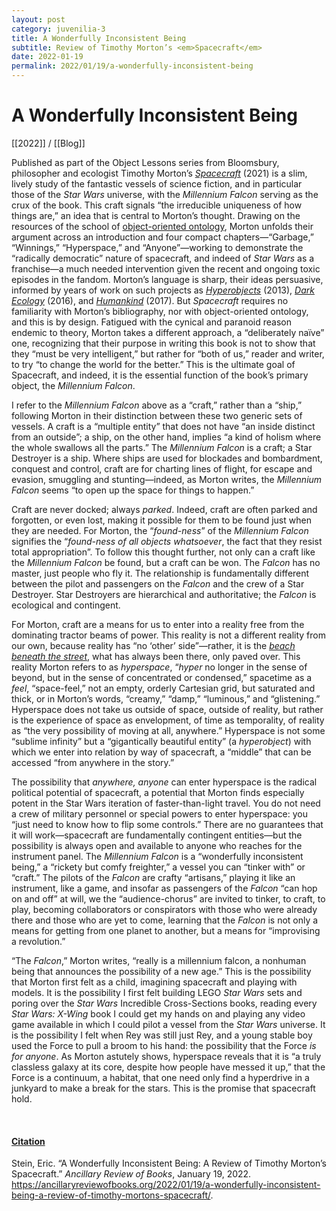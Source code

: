 ```yaml
---
layout: post
category: juvenilia-3
title: A Wonderfully Inconsistent Being
subtitle: Review of Timothy Morton’s <em>Spacecraft</em>
date: 2022-01-19
permalink: 2022/01/19/a-wonderfully-inconsistent-being
---
```


# A Wonderfully Inconsistent Being

[[2022]] / [[Blog]]

Published as part of the Object Lessons series from Bloomsbury, philosopher and ecologist Timothy Morton’s [*Spacecraft*](https://bookshop.org/a/79715/9781501375804) (2021) is a slim, lively study of the fantastic vessels of science fiction, and in particular those of the *Star Wars* universe, with the *Millennium Falcon* serving as the crux of the book. This craft signals “the irreducible uniqueness of how things are,” an idea that is central to Morton’s thought. Drawing on the resources of the school of [object-oriented ontology](http://bogost.com/writing/blog/what_is_objectoriented_ontolog/), Morton unfolds their argument across an introduction and four compact chapters—“Garbage,” “Winnings,” “Hyperspace,” and “Anyone”—working to demonstrate the “radically democratic” nature of spacecraft, and indeed of *Star Wars* as a franchise—a much needed intervention given the recent and ongoing toxic episodes in the fandom. Morton’s language is sharp, their ideas persuasive, informed by years of work on such projects as [*Hyperobjects*](https://bookshop.org/a/79715/9780816689231) (2013), [*Dark Ecology*](https://bookshop.org/books/dark-ecology-for-a-logic-of-future-coexistence/9780231177528) (2016), and [*Humankind*](https://bookshop.org/a/79715/9781788731003) (2017). But *Spacecraft* requires no familiarity with Morton’s bibliography, nor with object-oriented ontology, and this is by design. Fatigued with the cynical and paranoid reason endemic to theory, Morton takes a different approach, a “deliberately naïve” one, recognizing that their purpose in writing this book is not to show that they “must be very intelligent,” but rather for “both of us,” reader and writer, to try “to change the world for the better.” This is the ultimate goal of Spacecraft, and indeed, it is the essential function of the book’s primary object, the *Millennium Falcon*.

I refer to the *Millennium Falcon* above as a “craft,” rather than a “ship,” following Morton in their distinction between these two generic sets of vessels. A craft is a “multiple entity” that does not have “an inside distinct from an outside”; a ship, on the other hand, implies “a kind of holism where the whole swallows all the parts.” The *Millennium Falcon* is a craft; a Star Destroyer is a ship. Where ships are used for blockades and bombardment, conquest and control, craft are for charting lines of flight, for escape and evasion, smuggling and stunting—indeed, as Morton writes, the *Millennium Falcon* seems “to open up the space for things to happen.”

Craft are never docked; always *parked*. Indeed, craft are often parked and forgotten, or even lost, making it possible for them to be found just when they are needed. For Morton, the “*found-ness*” of the *Millennium Falcon* signifies the “*found-ness of all objects whatsoever*, the fact that they resist total appropriation”. To follow this thought further, not only can a craft like the *Millennium Falcon* be found, but a craft can be won. The *Falcon* has no master, just people who fly it. The relationship is fundamentally different between the pilot and passengers on the *Falcon* and the crew of a Star Destroyer. Star Destroyers are hierarchical and authoritative; the *Falcon* is ecological and contingent.

For Morton, craft are a means for us to enter into a reality free from the dominating tractor beams of power. This reality is not a different reality from our own, because reality has “no ‘other’ side”—rather, it is the [*beach beneath the street*](https://www.versobooks.com/books/1869-the-beach-beneath-the-street), what has always been there, only paved over. This reality Morton refers to as *hyperspace*, “*hyper* no longer in the sense of beyond, but in the sense of concentrated or condensed,” spacetime as a *feel*, “space-feel,” not an empty, orderly Cartesian grid, but saturated and thick, or in Morton’s words, “creamy,” “damp,” “luminous,” and “glistening.” Hyperspace does not take us outside of space, outside of reality, but rather is the experience of space as envelopment, of time as temporality, of reality as “the very possibility of moving at all, anywhere.” Hyperspace is not some “sublime infinity” but a “gigantically beautiful entity” (a *hyperobject*) with which we enter into relation by way of spacecraft, a “middle” that can be accessed “from anywhere in the story.”

The possibility that *anywhere, anyone* can enter hyperspace is the radical political potential of spacecraft, a potential that Morton finds especially potent in the Star Wars iteration of faster-than-light travel. You do not need a crew of military personnel or special powers to enter hyperspace: you “just need to know how to flip some controls.” There are no guarantees that it will work—spacecraft are fundamentally contingent entities—but the possibility is always open and available to anyone who reaches for the instrument panel. The *Millennium Falcon* is a “wonderfully inconsistent being,” a “rickety but comfy freighter,” a vessel you can “tinker with” or “craft.” The pilots of the *Falcon* are crafty “artisans,” playing it like an instrument, like a game, and insofar as passengers of the *Falcon* “can hop on and off” at will, we the “audience-chorus” are invited to tinker, to craft, to play, becoming collaborators or conspirators with those who were already there and those who are yet to come, learning that the *Falcon* is not only a means for getting from one planet to another, but a means for “improvising a revolution.”

“The *Falcon*,” Morton writes, “really is a millennium falcon, a nonhuman being that announces the possibility of a new age.” This is the possibility that Morton first felt as a child, imagining spacecraft and playing with models. It is the possibility I first felt building LEGO *Star Wars* sets and poring over the *Star Wars* Incredible Cross-Sections books, reading every *Star Wars: X-Wing* book I could get my hands on and playing any video game available in which I could pilot a vessel from the *Star Wars* universe. It is the possibility I felt when Rey was still just Rey, and a young stable boy used the Force to pull a broom to his hand: the possibility that the Force *is for anyone*. As Morton astutely shows, hyperspace reveals that it is “a truly classless galaxy at its core, despite how people have messed it up,” that the Force is a continuum, a habitat, that one need only find a hyperdrive in a junkyard to make a break for the stars. This is the promise that spacecraft hold.

<br>

#### [Citation](https://www.zotero.org/steinea#LCFIW2EW)

Stein, Eric. “A Wonderfully Inconsistent Being: A Review of Timothy Morton’s Spacecraft.” *Ancillary Review of Books*, January 19, 2022. <https://ancillaryreviewofbooks.org/2022/01/19/a-wonderfully-inconsistent-being-a-review-of-timothy-mortons-spacecraft/>.
